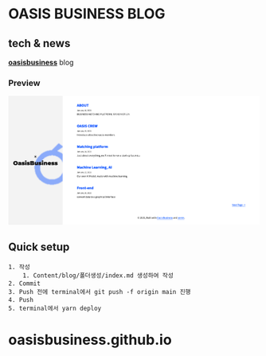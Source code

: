 # OASIS BUSINESS BLOG
## tech & news

**[oasisbusiness](https://oasisbusiness.co.kr/)**  blog

### Preview

![theme-preview](./content/assets/theme-preview.png)


## Quick setup

```
1. 작성
    1. Content/blog/폴더생성/index.md 생성하여 작성
2. Commit
3. Push 전에 terminal에서 git push -f origin main 진행
4. Push
5. terminal에서 yarn deploy
```

# oasisbusiness.github.io
